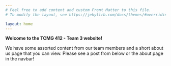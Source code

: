 ```yaml
---
# Feel free to add content and custom Front Matter to this file.
# To modify the layout, see https://jekyllrb.com/docs/themes/#overriding-theme-defaults

layout: home
---
```



**Welcome to the TCMG 412 - Team 3 website!**

We have some assorted content from our team members and a short about us page that you can view. Please see a post from below or the about page in the navbar!